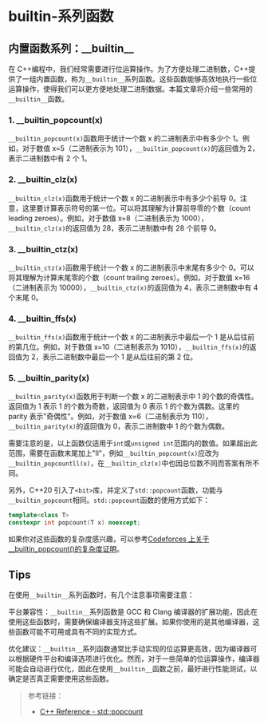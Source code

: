 # builtin-系列函数

## 内置函数系列：\_\_builtin\_\_

在 C++编程中，我们经常需要进行位运算操作。为了方便处理二进制数，C++提供了一组内置函数，称为`__builtin__`系列函数。这些函数能够高效地执行一些位运算操作，使得我们可以更方便地处理二进制数据。本篇文章将介绍一些常用的`__builtin__`函数。

### 1. \_\_builtin_popcount(x)

`__builtin_popcount(x)`函数用于统计一个数 x 的二进制表示中有多少个 1。例如，对于数值 x=5（二进制表示为 101），`__builtin_popcount(x)`的返回值为 2，表示二进制数中有 2 个 1。

### 2. \_\_builtin_clz(x)

`__builtin_clz(x)`函数用于统计一个数 x 的二进制表示中有多少个前导 0。注意，这里要计算表示符号的第一位。可以将其理解为计算前导零的个数（count leading zeroes）。例如，对于数值 x=8（二进制表示为 1000），`__builtin_clz(x)`的返回值为 28，表示二进制数中有 28 个前导 0。

### 3. \_\_builtin_ctz(x)

`__builtin_ctz(x)`函数用于统计一个数 x 的二进制表示中末尾有多少个 0。可以将其理解为计算末尾零的个数（count trailing zeroes）。例如，对于数值 x=16（二进制表示为 10000），`__builtin_ctz(x)`的返回值为 4，表示二进制数中有 4 个末尾 0。

### 4. \_\_builtin_ffs(x)

`__builtin_ffs(x)`函数用于统计一个数 x 的二进制表示中最后一个 1 是从后往前的第几位。例如，对于数值 x=10（二进制表示为 1010），`__builtin_ffs(x)`的返回值为 2，表示二进制数中最后一个 1 是从后往前的第 2 位。

### 5. \_\_builtin_parity(x)

`__builtin_parity(x)`函数用于判断一个数 x 的二进制表示中 1 的个数的奇偶性。返回值为 1 表示 1 的个数为奇数，返回值为 0 表示 1 的个数为偶数。这里的 parity 表示"奇偶性"。例如，对于数值 x=6（二进制表示为 110），`__builtin_parity(x)`的返回值为 0，表示二进制数中 1 的个数为偶数。

需要注意的是，以上函数仅适用于`int`或`unsigned int`范围内的数值。如果超出此范围，需要在函数末尾加上"ll"，例如`__builtin_popcount(x)`应改为`__builtin_popcountll(x)`，在`__builtin_clz(x)`中也因总位数不同而答案有所不同。

另外，C++20 引入了`<bit>`库，并定义了`std::popcount`函数，功能与`__builtin_popcount`相同。`std::popcount`函数的使用方式如下：

```cpp
template<class T>
constexpr int popcount(T x) noexcept;
```

如果你对这些函数的复杂度感兴趣，可以参考[Codeforces 上关于\_\_builtin_popcount()的复杂度证明](https://codeforces.com/blog/entry/59268?#comment-428632)。

## Tips

在使用`__builtin__`系列函数时，有几个注意事项需要注意：

平台兼容性：`__builtin__`系列函数是 GCC 和 Clang 编译器的扩展功能，因此在使用这些函数时，需要确保编译器支持这些扩展。如果你使用的是其他编译器，这些函数可能不可用或具有不同的实现方式。

优化建议：`__builtin__`系列函数通常比手动实现的位运算更高效，因为编译器可以根据硬件平台和编译选项进行优化。然而，对于一些简单的位运算操作，编译器可能会自动进行优化，因此在使用`__builtin__`函数之前，最好进行性能测试，以确定是否真正需要使用这些函数。

> 参考链接：
>
> - [C++ Reference - std::popcount](https://zh.cppreference.com/w/cpp/numeric/popcount)
